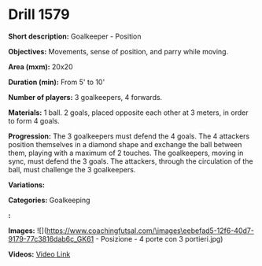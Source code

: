 # Drill 1579

**Short description:**
Goalkeeper - Position

**Objectives:**
Movements, sense of position, and parry while moving.

**Area (mxm):**
20x20

**Duration (min):**
From 5' to 10'

**Number of players:**
3 goalkeepers, 4 forwards.

**Materials:**
1 ball. 2 goals, placed opposite each other at 3 meters, in order to form 4 goals.

**Progression:**
The 3 goalkeepers must defend the 4 goals. The 4 attackers position themselves in a diamond shape and exchange the ball between them, playing with a maximum of 2 touches. The goalkeepers, moving in sync, must defend the 3 goals. The attackers, through the circulation of the ball, must challenge the 3 goalkeepers.

**Variations:**


**Categories:**
Goalkeeping

**:**


**Images:**
![](https://www.coachingfutsal.com/\images\eebefad5-12f6-40d7-9179-77c3816dab6c_GK61 - Posizione - 4 porte con 3 portieri.jpg)

**Videos:**
[Video Link](https://www.youtube.com/embed/PQZhPIJS5Cs)

